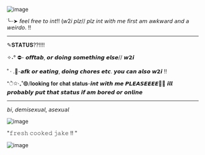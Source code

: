 ![image](https://github.com/user-attachments/assets/047c2fd6-a27e-48f5-8b5e-189820ba8c9a)



ׂ╰┈➤ 𝘧𝘦𝘦𝘭 𝘧𝘳𝘦𝘦 𝘵𝘰 𝘪𝘯𝘵!! (𝘸2𝘪 𝘱𝘭𝘻// 𝘱𝘭𝘻 𝘪𝘯𝘵 𝘸𝘪𝘵𝘩 𝘮𝘦 𝘧𝘪𝘳𝘴𝘵 𝘢𝘮 𝘢𝘸𝘬𝘸𝘢𝘳𝘥 𝘢𝘯𝘥 𝘢 𝘸𝘦𝘪𝘳𝘥𝘰. !!

---------------------------------------------------------------------------------




✎𝐒𝐓𝐀𝐓𝐔𝐒??!!!!

✧˖° ⛔- 𝙤𝙛𝙛𝙩𝙖𝙗, 𝙤𝙧 𝙙𝙤𝙞𝙣𝙜 𝙨𝙤𝙢𝙚𝙩𝙝𝙞𝙣𝙜 𝙚𝙡𝙨𝙚// 𝙬𝟮𝙞

˚ · .🌙-𝙖𝙛𝙠 𝙤𝙧 𝙚𝙖𝙩𝙞𝙣𝙜, 𝙙𝙤𝙞𝙣𝙜 𝙘𝙝𝙤𝙧𝙚𝙨 𝙚𝙩𝙘. 𝙮𝙤𝙪 𝙘𝙖𝙣 𝙖𝙡𝙨𝙤 𝙬𝟮𝙞 !!

*ੈ✩‧₊˚🟢/𝐥𝐨𝐨𝐤𝐢𝐧𝐠 𝐟𝐨𝐫 𝐜𝐡𝐚𝐭 𝐬𝐭𝐚𝐭𝐮𝐬-𝙞𝙣𝙩 𝙬𝙞𝙩𝙝 𝙢𝙚 𝙋𝙇𝙀𝘼𝙎𝙀𝙀𝙀𝙀🙏🙏 𝙞𝙡𝙡 𝙥𝙧𝙤𝙗𝙖𝙗𝙡𝙮 𝙥𝙪𝙩 𝙩𝙝𝙖𝙩 𝙨𝙩𝙖𝙩𝙪𝙨 𝙞𝙛 𝙖𝙢 𝙗𝙤𝙧𝙚𝙙 𝙤𝙧 𝙤𝙣𝙡𝙞𝙣𝙚

-----------------------------------------------------------------------------------------------------------------------


𝘣𝘪, 𝘥𝘦𝘮𝘪𝘴𝘦𝘹𝘶𝘢𝘭, 𝘢𝘴𝘦𝘹𝘶𝘢𝘭




![image](https://github.com/user-attachments/assets/fba3ceb9-7db3-4c50-8eb7-9ea8cc891125)

"𝚏𝚛𝚎𝚜𝚑 𝚌𝚘𝚘𝚔𝚎𝚍 𝚓𝚊𝚔𝚎 !! "



![image](https://github.com/user-attachments/assets/d230f892-ab48-4598-b545-c11b6038010b)



